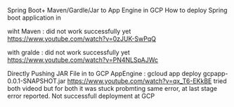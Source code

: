Spring Boot+ Maven/Gardle/Jar  to App Engine in GCP
How to deploy Spring boot application in 

wiht Maven : did not work successfully yet
https://www.youtube.com/watch?v=0zJUK-SwPqQ


with gralde : did not work successfully yet 
https://www.youtube.com/watch?v=PN4NLSpAJWc

Directly Pushing JAR File in to GCP AppEngine : gcloud app deploy gcpapp-0.0.1-SNAPSHOT.jar
https://www.youtube.com/watch?v=qx_T6-EKkBE
tried both videod but for both it was stuck probmting same error, at last stage error reported. Not successfull deployment at GCP


